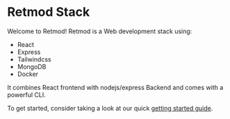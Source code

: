 # Retmod Stack
Welcome to Retmod!
Retmod is a Web development stack using:
- React
- Express
- Tailwindcss
- MongoDB
- Docker

It combines React frontend with nodejs/express Backend and comes with a powerful CLI.

To get started, consider taking a look at our quick [getting started guide](https://github.com/RedCrafter07/retmod/#getting-started). 
